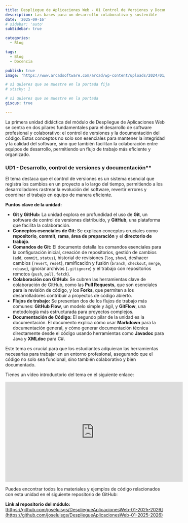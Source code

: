 ```yaml
---
title: Despliegue de Aplicaciones Web - 01 Control de Versiones y Documentación
description: Las bases para un desarrollo colaborativo y sostenible
date: '2025-09-16'
# sidebar: 'auto'
subSidebar: true

categories:
  - Blog

tags:
  - Blog
  - Docencia

publish: true
image: 'https://www.arcadsoftware.com/arcad/wp-content/uploads/2024/01/banner-transition-git-source-code-advantages.jpg'

# si quieres que se muestre en la portada fija
# sticky: 1

# si quieres que se muestre en la portada
giscus: true 

---
```

La primera unidad didáctica del módulo de Despliegue de Aplicaciones Web se centra en dos pilares fundamentales para el desarrollo de software profesional y colaborativo: el control de versiones y la documentación del código. Estos conceptos no solo son esenciales para mantener la integridad y la calidad del software, sino que también facilitan la colaboración entre equipos de desarrollo, permitiendo un flujo de trabajo más eficiente y organizado.

<!-- more -->

### UD1 - Desarrollo, control de versiones y documentación**

El tema destaca que el control de versiones es un sistema esencial que registra los cambios en un proyecto a lo largo del tiempo, permitiendo a los desarrolladores rastrear la evolución del software, revertir errores y coordinar el trabajo en equipo de manera eficiente.

**Puntos clave de la unidad:**

* **Git y GitHub:** La unidad explora en profundidad el uso de **Git**, un software de control de versiones distribuido, y **GitHub**, una plataforma que facilita la colaboración.
* **Conceptos esenciales de Git:** Se explican conceptos cruciales como **repositorio**, **commit**, **rama**, **área de preparación** y el **directorio de trabajo**.
* **Comandos de Git:** El documento detalla los comandos esenciales para la configuración inicial, creación de repositorios, gestión de cambios (`add`, `commit`, `status`), historial de revisiones (`log`, `show`), deshacer cambios (`revert`, `reset`), ramificación y fusión (`branch`, `checkout`, `merge`, `rebase`), ignorar archivos (`.gitignore`) y el trabajo con repositorios remotos (`push`, `pull`, `fetch`).
* **Colaboración con GitHub:** Se cubren las herramientas clave de colaboración de GitHub, como las **Pull Requests**, que son esenciales para la revisión de código, y los **Forks**, que permiten a los desarrolladores contribuir a proyectos de código abierto.
* **Flujos de trabajo:** Se presentan dos de los flujos de trabajo más comunes: **GitHub Flow**, un modelo simple y ágil, y **GitFlow**, una metodología más estructurada para proyectos complejos.
* **Documentación de Código:** El segundo pilar de la unidad es la documentación. El documento explica cómo usar **Markdown** para la documentación general, y cómo generar documentación técnica directamente desde el código usando herramientas como **Javadoc** para Java y **XMLdoc** para C#.

Este tema es crucial para que los estudiantes adquieran las herramientas necesarias para trabajar en un entorno profesional, asegurando que el código no solo sea funcional, sino también colaborativo y bien documentado.

Tienes un vídeo introductorio del tema en el siguiente enlace:
<p style="text-align:center;">
<iframe width="560" height="315" src="https://www.youtube.com/watch?v=c7h95IZX46Q" frameborder="0" allowfullscreen></iframe>
</p>

Puedes encontrar todos los materiales y ejemplos de código relacionados con esta unidad en el siguiente repositorio de GitHub:

**Link al repositorio del módulo:** [https://github.com/joseluisgs/DespliegueAplicacionesWeb-01-2025-2026](https://github.com/joseluisgs/DespliegueAplicacionesWeb-01-2025-2026)

